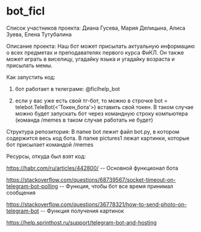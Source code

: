 # bot_ficl
Список участников проекта: Диана Гусева, Мария Делицына, Алиса Зуева, Елена Тутубалина

Описание проекта: Наш бот может присылать актуальную информацию о всех предметах и преподавателях первого курса ФиКЛ. Он также может играть в виселицу, угадайку языка и угадайку возраста и присылать мемы.

Как запустить код: 
1) бот работает в телеграме: @ficlhelp_bot

2) если у вас уже есть свой тг-бот, то можно в строчке bot = telebot.TeleBot(<'Токен_бота'>) вставить свой токен. В таком случае можно будет запускать бот через командную строку компьютера (команда /memes в таком случае работать не будет)

Структура репозитория: В папке bot лежит файл bot.py, в котором содержится весь код бота. В папке pictures1 лежат картинки, которые бот присылает командой /memes

Ресурсы, откуда был взят код:

https://habr.com/ru/articles/442800/ -- Основной функционал бота

https://stackoverflow.com/questions/68739567/socket-timeout-on-telegram-bot-polling -- Функция, чтобы бот все время принимал сообщения

https://stackoverflow.com/questions/36778321/how-to-send-photo-on-telegram-bot -- Функция получения картинок

https://help.sprinthost.ru/support/telegram-bot-and-hosting
